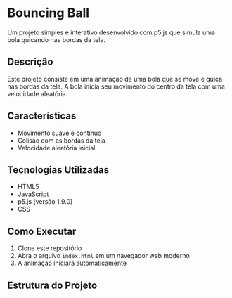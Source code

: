 # Bouncing Ball

Um projeto simples e interativo desenvolvido com p5.js que simula uma bola quicando nas bordas da tela.

## Descrição

Este projeto consiste em uma animação de uma bola que se move e quica nas bordas da tela. A bola inicia seu movimento do centro da tela com uma velocidade aleatória.

## Características

- Movimento suave e contínuo
- Colisão com as bordas da tela
- Velocidade aleatória inicial

## Tecnologias Utilizadas

- HTML5
- JavaScript
- p5.js (versão 1.9.0)
- CSS

## Como Executar

1. Clone este repositório
2. Abra o arquivo `index.html` em um navegador web moderno
3. A animação iniciará automaticamente

## Estrutura do Projeto

